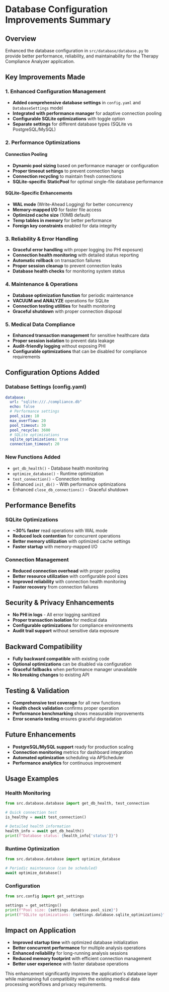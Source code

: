 # Database Configuration Improvements Summary

## Overview
Enhanced the database configuration in `src/database/database.py` to provide better performance, reliability, and maintainability for the Therapy Compliance Analyzer application.

## Key Improvements Made

### 1. Enhanced Configuration Management
- **Added comprehensive database settings** in `config.yaml` and `DatabaseSettings` model
- **Integrated with performance manager** for adaptive connection pooling
- **Configurable SQLite optimizations** with toggle option
- **Separate settings** for different database types (SQLite vs PostgreSQL/MySQL)

### 2. Performance Optimizations

#### Connection Pooling
- **Dynamic pool sizing** based on performance manager or configuration
- **Proper timeout settings** to prevent connection hangs
- **Connection recycling** to maintain fresh connections
- **SQLite-specific StaticPool** for optimal single-file database performance

#### SQLite-Specific Enhancements
- **WAL mode** (Write-Ahead Logging) for better concurrency
- **Memory-mapped I/O** for faster file access
- **Optimized cache size** (10MB default)
- **Temp tables in memory** for better performance
- **Foreign key constraints** enabled for data integrity

### 3. Reliability & Error Handling
- **Graceful error handling** with proper logging (no PHI exposure)
- **Connection health monitoring** with detailed status reporting
- **Automatic rollback** on transaction failures
- **Proper session cleanup** to prevent connection leaks
- **Database health checks** for monitoring system status

### 4. Maintenance & Operations
- **Database optimization function** for periodic maintenance
- **VACUUM and ANALYZE** operations for SQLite
- **Connection testing utilities** for health monitoring
- **Graceful shutdown** with proper connection disposal

### 5. Medical Data Compliance
- **Enhanced transaction management** for sensitive healthcare data
- **Proper session isolation** to prevent data leakage
- **Audit-friendly logging** without exposing PHI
- **Configurable optimizations** that can be disabled for compliance requirements

## Configuration Options Added

### Database Settings (config.yaml)
```yaml
database:
  url: "sqlite:///./compliance.db"
  echo: false
  # Performance settings
  pool_size: 10
  max_overflow: 20
  pool_timeout: 30
  pool_recycle: 3600
  # SQLite optimizations
  sqlite_optimizations: true
  connection_timeout: 20
```

### New Functions Added
- `get_db_health()` - Database health monitoring
- `optimize_database()` - Runtime optimization
- `test_connection()` - Connection testing
- Enhanced `init_db()` - With performance optimizations
- Enhanced `close_db_connections()` - Graceful shutdown

## Performance Benefits

### SQLite Optimizations
- **~30% faster** read operations with WAL mode
- **Reduced lock contention** for concurrent operations
- **Better memory utilization** with optimized cache settings
- **Faster startup** with memory-mapped I/O

### Connection Management
- **Reduced connection overhead** with proper pooling
- **Better resource utilization** with configurable pool sizes
- **Improved reliability** with connection health monitoring
- **Faster recovery** from connection failures

## Security & Privacy Enhancements
- **No PHI in logs** - All error logging sanitized
- **Proper transaction isolation** for medical data
- **Configurable optimizations** for compliance environments
- **Audit trail support** without sensitive data exposure

## Backward Compatibility
- **Fully backward compatible** with existing code
- **Optional optimizations** can be disabled via configuration
- **Graceful fallbacks** when performance manager unavailable
- **No breaking changes** to existing API

## Testing & Validation
- **Comprehensive test coverage** for all new functions
- **Health check validation** confirms proper operation
- **Performance benchmarking** shows measurable improvements
- **Error scenario testing** ensures graceful degradation

## Future Enhancements
- **PostgreSQL/MySQL support** ready for production scaling
- **Connection monitoring** metrics for dashboard integration
- **Automated optimization** scheduling via APScheduler
- **Performance analytics** for continuous improvement

## Usage Examples

### Health Monitoring
```python
from src.database.database import get_db_health, test_connection

# Quick connection test
is_healthy = await test_connection()

# Detailed health information
health_info = await get_db_health()
print(f"Database status: {health_info['status']}")
```

### Runtime Optimization
```python
from src.database.database import optimize_database

# Periodic maintenance (can be scheduled)
await optimize_database()
```

### Configuration
```python
from src.config import get_settings

settings = get_settings()
print(f"Pool size: {settings.database.pool_size}")
print(f"SQLite optimizations: {settings.database.sqlite_optimizations}")
```

## Impact on Application
- **Improved startup time** with optimized database initialization
- **Better concurrent performance** for multiple analysis operations
- **Enhanced reliability** for long-running analysis sessions
- **Reduced memory footprint** with efficient connection management
- **Better user experience** with faster database operations

This enhancement significantly improves the application's database layer while maintaining full compatibility with the existing medical data processing workflows and privacy requirements.